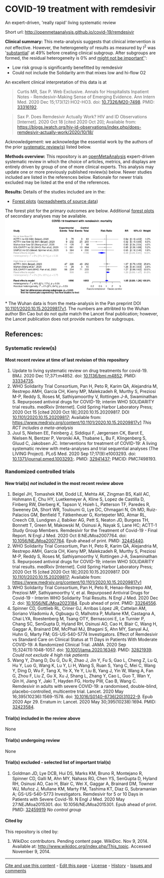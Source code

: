 COVID-19 treatment with remdesivir
============================================
An expert-driven, 'really rapid' living systematic review

Short url: http://openmetaanalysis.github.io/covid-19/remdesivir

**Clinical summary:** This meta-analysis suggests that clinical intervention *is not* effective. However, the heterogeneity of results as measured by I<sup>2</sup> was '[substantial](http://handbook-5-1.cochrane.org/chapter_9/9_5_2_identifying_and_measuring_heterogeneity.htm)' at 49% before creating clinical subgroup. After subgroups are formed, the residual heterogeneity is 0% and [might not be important'](http://handbook-5-1.cochrane.org/chapter_9/9_5_2_identifying_and_measuring_heterogeneity.htm)':
* Low risk group is significantly benefitted by remdesivir
* Could not include the Solidarity arm that mixes low and hi-flow O2

An excellent clinical interpretation of this data is at
> Curtis MR, Sax P. Web Exclusive. Annals for Hospitalists Inpatient Notes - Remdesivir-Making Sense of Emerging Evidence. Ann Intern Med. 2020 Dec 15;173(12):HO2-HO3. doi: [10.7326/M20-7498](http://doi.org/10.7326/M20-7498). PMID: [33316192](http://pubmed.gov/33316192).

> Sax P. Does Remdesivir Actually Work? HIV and ID Observations [Internet]. 2020 Oct 18 [cited 2020 Oct 20]; Available from: https://blogs.jwatch.org/hiv-id-observations/index.php/does-remdesivir-actually-work/2020/10/18/

<!--
Meta-regression of common modulators (year of publication, study size, event rate in the control groups) finds that the outcome of the intervention is effected by xx.
* [Reconciliation of conclusions with prior meta-analyses](files/reconciliation-tables/Reconciliation%20of%20conclusions.pdf) (under construction)
* [Keep current with this topic](files/searching/Keep-up.md) (under construction)

-->
Acknowledgement: we acknowledge the essential work by the authors of the prior [systematic review(s)](#systematic-reviews) listed below.

**Methods overview:** This repository is an [openMetaAnalysis](https://openmetaanalysis.github.io/) expert-driven systematic review in which the choice of articles, metrics, and displays are entirely driven by group of one of more clinical experts. This analysis may update one or more previously published review(s) below. Newer studies included are listed in the references below. Rationale for newer trials excluded may be listed at the end of the references. 
<!--
* [Methods](http://openmetaanalysis.github.io/methods.html) for openMetaAnalysis
* [Evidence search](files/searching/evidence-search.md) for this review (under construction)
-->

**Results:** Details of the studies included are in the:
<!--
* [Reconciliation of trials included with prior meta-analyses/](files/reconciliation-tables/Reconciliation%20of%20studies.pdf) (under construction) 
* [Description of studies (PICO table)](files/study-details/table-pico.pdf) (under construction)
* [Risk of bias assessment](files/study-details/table-bias.pdf) (under construction)
* [Network plots](../master/files/network) (optional) 
-->
* [Forest plots](../master/files/forest-plots) ([spreadsheets of source data](files/data)) 
<!--
* [Reconciliation of conclusions with prior meta-analyses](files/reconciliation-tables/Reconciliation%20of%20conclusions.pdf) (under construction)
-->

The forest plot for the primary outcomes are below. Additional [forest plots](files/forest-plots) of secondary analyses may be available. 
![Principle results](files/forest-plots/Outcome-Primary.png)

\* The Wuhan data is from the meta-analysis in the Pan preprint DOI [10.1101/2020.10.15.20209817v1](http://doi.org/10.1101/2020.10.15.20209817v1). The numbers are attribted to the Wuhan author Bin Cao but do not quite match the Lancet final publication; however, the Lancet publication does not provide numbers for subgroups.
<!--
The meta-regression for the primary outcomes are below. Additional [meta-regressions](files/metaregression) of secondary analyses may be available. 
![Principle results for benefit](files/metaregression/Outcome-Primary.png "Principle results for benefit]") (under construction)

The GRADE Profile is below. ![GRADE Profile](files/GRADE-profiles/Summary-of-findings-table.png "GRADE Profile") (under construction)
-->
References:
----------------------------------

### Systematic review(s)
#### Most recent review at time of last revision of this repository
1. Update to living systematic review on drug treatments for covid-19. BMJ. 2020 Dec 17;371:m4852. doi: [10.1136/bmj.m4852](http://doi.org/10.1136/bmj.m4852). PMID: [33334735](http://pubmed.gov/33334735).
2. WHO Solidarity Trial Consortium, Pan H, Peto R, Karim QA, Alejandria M, Restrepo AMH, Garcia CH, Kieny MP, Malekzadeh R, Murthy S, Preziosi M-P, Reddy S, Roses M, Sathiyamoorthy V, Rottingen J-A, Swaminathan S. Repurposed antiviral drugs for COVID-19; interim WHO SOLIDARITY trial results. medRxiv [Internet]. Cold Spring Harbor Laboratory Press; 2020 Oct 15 [cited 2020 Oct 18];2020.10.15.20209817. DOI [10.1101/2020.10.15.20209817](http://doi.org/10.1101/2020.10.15.20209817); Available from: https://www.medrxiv.org/content/10.1101/2020.10.15.20209817v1 *This RCT includes a meta-analysis*
3. Juul S, Nielsen EE, Feinberg J, Siddiqui F, Jørgensen CK, Barot E, Nielsen N, Bentzer P, Veroniki AA, Thabane L, Bu F, Klingenberg S, Gluud C, Jakobsen JC. Interventions for treatment of COVID-19: A living systematic review with meta-analyses and trial sequential analyses (The LIVING Project). PLoS Med. 2020 Sep 17;17(9):e1003293. doi: [10.1371/journal.pmed.1003293](http://doi.org/10.1371/journal.pmed.1003293);. PMID: [32941437](http://pubmed.gov/32941437); PMCID: PMC7498193.

### Randomized controlled trials
#### New trial(s) *not* included in the most recent review above
1. Beigel JH, Tomashek KM, Dodd LE, Mehta AK, Zingman BS, Kalil AC, Hohmann E, Chu HY, Luetkemeyer A, Kline S, Lopez de Castilla D, Finberg RW, Dierberg K, Tapson V, Hsieh L, Patterson TF, Paredes R, Sweeney DA, Short WR, Touloumi G, Lye DC, Ohmagari N, Oh MD, Ruiz-Palacios GM, Benfield T, Fätkenheuer G, Kortepeter MG, Atmar RL, Creech CB, Lundgren J, Babiker AG, Pett S, Neaton JD, Burgess TH, Bonnett T, Green M, Makowski M, Osinusi A, Nayak S, Lane HC; ACTT-1 Study Group Members. Remdesivir for the Treatment of Covid-19 - Final Report. N Engl J Med. 2020 Oct 8:NEJMoa2007764. doi: [10.1056/NEJMoa2007764](http://doi.org/10.1056/NEJMoa2007764). Epub ahead of print. PMID: [32445440](http://pubmed.gov/32445440).
2. WHO Solidarity Trial Consortium, Pan H, Peto R, Karim QA, Alejandria M, Restrepo AMH, Garcia CH, Kieny MP, Malekzadeh R, Murthy S, Preziosi M-P, Reddy S, Roses M, Sathiyamoorthy V, Rottingen J-A, Swaminathan S. Repurposed antiviral drugs for COVID-19; interim WHO SOLIDARITY trial results. medRxiv [Internet]. Cold Spring Harbor Laboratory Press; 2020 Oct 15 [cited 2020 Oct 18];2020.10.15.20209817. DOI [10.1101/2020.10.15.20209817](http://doi.org/10.1101/2020.10.15.20209817); Available from: https://www.medrxiv.org/content/10.1101/2020.10.15.20209817v1 
3. WHO Solidarity Trial Consortium, Pan H, Peto R, Henao-Restrepo AM, Preziosi MP, Sathiyamoorthy V, et al. Repurposed Antiviral Drugs for Covid-19 - Interim WHO Solidarity Trial Results. N Engl J Med. 2020 Dec 2. doi: [10.1056/NEJMoa2023184](http://doi.org/10.1056/NEJMoa2023184). Epub ahead of print. PMID: [33264556](http://pubmed.gov/33264556).
4. Spinner CD, Gottlieb RL, Criner GJ, Arribas López JR, Cattelan AM, Soriano Viladomiu A, Ogbuagu O, Malhotra P, Mullane KM, Castagna A, Chai LYA, Roestenberg M, Tsang OTY, Bernasconi E, Le Turnier P, Chang SC, SenGupta D, Hyland RH, Osinusi AO, Cao H, Blair C, Wang H, Gaggar A, Brainard DM, McPhail MJ, Bhagani S, Ahn MY, Sanyal AJ, Huhn G, Marty FM; GS-US-540-5774 Investigators. Effect of Remdesivir vs Standard Care on Clinical Status at 11 Days in Patients With Moderate COVID-19: A Randomized Clinical Trial. JAMA. 2020 Sep 15;324(11):1048-1057. doi: [10.1001/jama.2020.16349](http://doi.org/10.1001/jama.2020.16349). PMID: [32821939](http://pubmed.gov/32821939). *Could not exclude 4 high risk patients*
5. Wang Y, Zhang D, Du G, Du R, Zhao J, Jin Y, Fu S, Gao L, Cheng Z, Lu Q, Hu Y, Luo G, Wang K, Lu Y, Li H, Wang S, Ruan S, Yang C, Mei C, Wang Y, Ding D, Wu F, Tang X, Ye X, Ye Y, Liu B, Yang J, Yin W, Wang A, Fan G, Zhou F, Liu Z, Gu X, Xu J, Shang L, Zhang Y, Cao L, Guo T, Wan Y, Qin H, Jiang Y, Jaki T, Hayden FG, Horby PW, Cao B, Wang C. Remdesivir in adults with severe COVID-19: a randomised, double-blind, placebo-controlled, multicentre trial. Lancet. 2020 May 16;395(10236):1569-1578. doi: [10.1016/S0140-6736(20)31022-9](http://doi.org/10.1016/S0140-6736(20)31022-9). Epub 2020 Apr 29. Erratum in: Lancet. 2020 May 30;395(10238):1694. PMID: [32423584](http://pubmed.gov/32423584).

#### Trial(s) included in the review above
None

#### Trial(s) undergoing review
None

#### Trial(s) excluded - selected list of important trial(s)
1. Goldman JD, Lye DCB, Hui DS, Marks KM, Bruno R, Montejano R, Spinner CD, Galli M, Ahn MY, Nahass RG, Chen YS, SenGupta D, Hyland RH, Osinusi AO, Cao H, Blair C, Wei X, Gaggar A, Brainard DM, Towner WJ, Muñoz J, Mullane KM, Marty FM, Tashima KT, Diaz G, Subramanian A; GS-US-540-5773 Investigators. Remdesivir for 5 or 10 Days in Patients with Severe Covid-19. N Engl J Med. 2020 May 27:NEJMoa2015301. doi: 10.1056/NEJMoa2015301. Epub ahead of print. PMID: [32459919](http://pubmed.gov/32459919) *No control group*

#### Cited by
This repository is cited by:

1. WikiDoc contributors. Pending content page. WikiDoc. Nov 9, 2014. Available at: http://www.wikidoc.org/index.php/This_topic. Accessed November 9, 2014. 

-------------------------------
[Cite and use this content](https://github.com/openMetaAnalysis/openMetaAnalysis.github.io/blob/master/reusing.MD)  - [Edit this page](../../edit/master/README.md) - [License](files/LICENSE.md) - [History](../../commits/master/README.md)  - 
[Issues and comments](../../issues?q=is%3Aboth+is%3Aissue)

